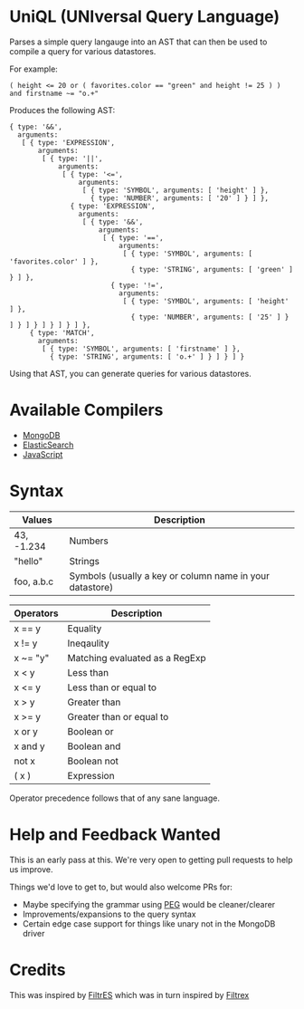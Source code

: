 UniQL (UNIversal Query Language)
=======

Parses a simple query langauge into an AST that can then be used to compile a query for various datastores.

For example:

````
( height <= 20 or ( favorites.color == "green" and height != 25 ) ) and firstname ~= "o.+"
````

Produces the following AST:

```
{ type: '&&',
  arguments: 
   [ { type: 'EXPRESSION',
       arguments: 
        [ { type: '||',
            arguments: 
             [ { type: '<=',
                 arguments: 
                  [ { type: 'SYMBOL', arguments: [ 'height' ] },
                    { type: 'NUMBER', arguments: [ '20' ] } ] },
               { type: 'EXPRESSION',
                 arguments: 
                  [ { type: '&&',
                      arguments: 
                       [ { type: '==',
                           arguments: 
                            [ { type: 'SYMBOL', arguments: [ 'favorites.color' ] },
                              { type: 'STRING', arguments: [ 'green' ] } ] },
                         { type: '!=',
                           arguments: 
                            [ { type: 'SYMBOL', arguments: [ 'height' ] },
                              { type: 'NUMBER', arguments: [ '25' ] } ] } ] } ] } ] } ] },
     { type: 'MATCH',
       arguments: 
        [ { type: 'SYMBOL', arguments: [ 'firstname' ] },
          { type: 'STRING', arguments: [ 'o.+' ] } ] } ] }
```

Using that AST, you can generate queries for various datastores.

# Available Compilers

- [MongoDB](https://github.com/honeinc/uniql-mongodb)
- [ElasticSearch](https://github.com/honeinc/uniql-es)
- [JavaScript](https://github.com/honeinc/uniql-js)

# Syntax

| Values     | Description                                                               |
| ---------- | ------------------------------------------------------------------------- |
| 43, -1.234 | Numbers                                                                   |
| "hello"    | Strings                                                                   |
| foo, a.b.c | Symbols (usually a key or column name in your datastore)                  |

| Operators   | Description                                                              |
| ----------- | ------------------------------------------------------------------------ |
| x == y      | Equality                                                                 |
| x != y      | Ineqaulity                                                               |
| x ~= "y"    | Matching evaluated as a RegExp                                           |
| x < y       | Less than                                                                |
| x <= y      | Less than or equal to                                                    |
| x > y       | Greater than                                                             |
| x >= y      | Greater than or equal to                                                 |
| x or y      | Boolean or                                                               |
| x and y     | Boolean and                                                              |
| not x       | Boolean not                                                              |
| ( x )       | Expression                                                               |

Operator precedence follows that of any sane language.

# Help and Feedback Wanted

This is an early pass at this. We're very open to getting pull requests to help us improve.

Things we'd love to get to, but would also welcome PRs for:

- Maybe specifying the grammar using [PEG](http://pegjs.org/) would be cleaner/clearer
- Improvements/expansions to the query syntax
- Certain edge case support for things like unary not in the MongoDB driver

# Credits

This was inspired by [FiltrES](https://github.com/abeisgreat/filtres) which was in turn inspired by [Filtrex](https://github.com/joewalnes/filtrex)
